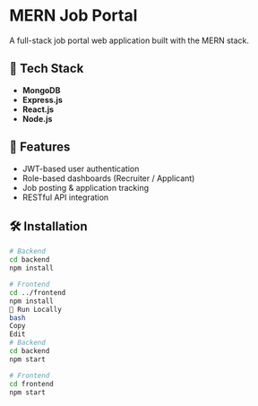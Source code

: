 # MERN Job Portal

A full-stack job portal web application built with the MERN stack.

## 🔧 Tech Stack
- **MongoDB**
- **Express.js**
- **React.js**
- **Node.js**

## 💼 Features
- JWT-based user authentication
- Role-based dashboards (Recruiter / Applicant)
- Job posting & application tracking
- RESTful API integration

## 🛠️ Installation

```bash
# Backend
cd backend
npm install

# Frontend
cd ../frontend
npm install
🚀 Run Locally
bash
Copy
Edit
# Backend
cd backend
npm start

# Frontend
cd frontend
npm start
